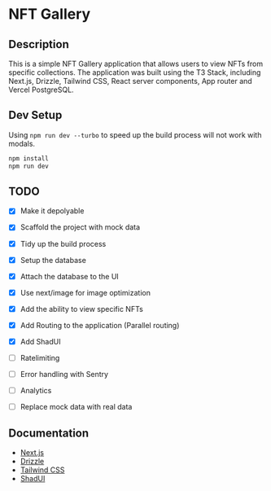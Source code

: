 # NFT Gallery 

## Description

This is a simple NFT Gallery application that allows users to view NFTs from specific collections. The application was built using the T3 Stack, including Next.js, Drizzle, Tailwind CSS, React server components, App router and Vercel PostgreSQL.


## Dev Setup
Using `npm run dev --turbo` to speed up the build process will not work with modals. 

```bash 
npm install
npm run dev
```

## TODO 

- [x] Make it depolyable
- [x] Scaffold the project with mock data
- [x] Tidy up the build process
- [x] Setup the database
- [x] Attach the database to the UI 
- [x] Use next/image for image optimization
- [x] Add the ability to view specific NFTs 
- [x] Add Routing to the application (Parallel routing)
- [x] Add ShadUI
- [ ] Ratelimiting 
- [ ] Error handling with Sentry
- [ ] Analytics

- [ ] Replace mock data with real data


## Documentation

- [Next.js](https://nextjs.org)
- [Drizzle](https://orm.drizzle.team)
- [Tailwind CSS](https://tailwindcss.com)
- [ShadUI](https://ui.shadcn.com/)
